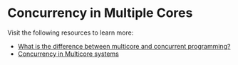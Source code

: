 # Concurrency in Multiple Cores

Visit the following resources to learn more:

- [What is the difference between multicore and concurrent programming?](https://stackoverflow.com/questions/5372861/what-is-the-difference-between-multicore-and-concurrent-programming)
- [Concurrency in Multicore systems](https://cs.stackexchange.com/questions/140793/concurrency-in-multiple-core)
